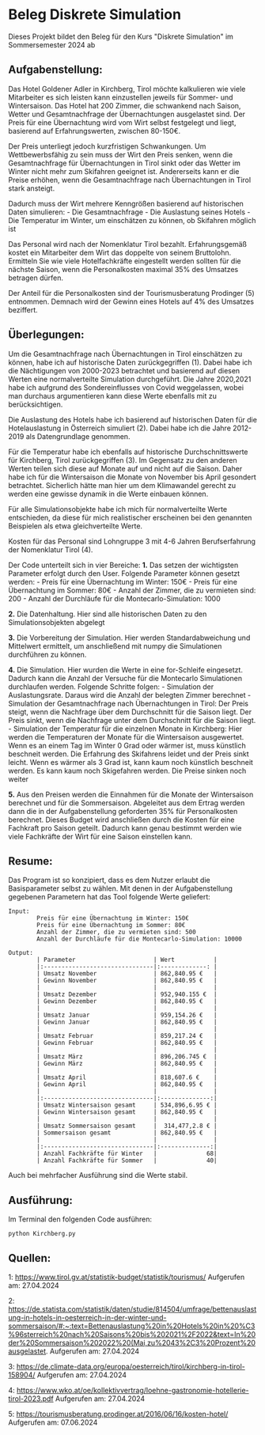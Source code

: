 # Beleg Diskrete Simulation
Dieses Projekt bildet den Beleg für den Kurs "Diskrete Simulation" im Sommersemester 2024 ab

## Aufgabenstellung:
Das Hotel Goldener Adler in Kirchberg, Tirol möchte kalkulieren wie viele Mitarbeiter es sich leisten kann einzustellen jeweils für Sommer- und Wintersaison. Das Hotel hat 200 Zimmer, die schwankend nach Saison, Wetter und Gesamtnachfrage der Übernachtungen ausgelastet sind. Der Preis für eine Übernachtung wird vom Wirt selbst festgelegt und liegt, basierend auf Erfahrungswerten, zwischen 80-150€. 

Der Preis unterliegt jedoch kurzfristigen Schwankungen. Um Wettbewerbsfähig zu sein muss der Wirt den Preis senken, wenn die Gesamtnachfrage für Übernachtungen in Tirol sinkt oder das Wetter im Winter nicht mehr zum Skifahren geeignet ist. Andererseits kann er die Preise erhöhen, wenn die Gesamtnachfrage nach Übernachtungen in Tirol stark ansteigt.

Dadurch muss der Wirt mehrere Kenngrößen basierend auf historischen Daten simulieren: 
        - Die Gesamtnachfrage
        - Die Auslastung seines Hotels
        - Die Temperatur im Winter, um einschätzen zu können, ob Skifahren möglich ist

Das Personal wird nach der Nomenklatur Tirol bezahlt. Erfahrungsgemäß kostet ein Mitarbeiter dem Wirt das doppelte von seinem Bruttolohn. Ermitteln Sie wie viele Hotelfachkräfte eingestellt werden sollten für die nächste Saison, wenn die Personalkosten maximal 35% des Umsatzes betragen dürfen.

Der Anteil für die Personalkosten sind der Tourismusberatung Prodinger (5) entnommen.
Demnach wird der Gewinn eines Hotels auf 4% des Umsatzes beziffert.

## Überlegungen:
Um die Gesamtnachfrage nach Übernachtungen in Tirol einschätzen zu können, habe ich auf historische Daten zurückgegriffen (1). Dabei habe ich die Nächtigungen von 2000-2023 betrachtet und basierend auf diesen Werten eine normalverteilte Simulation durchgeführt. Die Jahre 2020,2021 habe ich aufgrund des Sondereinflusses von Covid weggelassen, wobei man durchaus argumentieren kann diese Werte ebenfalls mit zu berücksichtigen.

Die Auslastung des Hotels habe ich basierend auf historischen Daten für die Hotelauslastung in Österreich simuliert (2). Dabei habe ich die Jahre 2012-2019 als Datengrundlage genommen.

Für die Temperatur habe ich ebenfalls auf historische Durchschnittswerte für Kirchberg, Tirol zurückgegriffen (3). Im Gegensatz zu den anderen Werten teilen sich diese auf Monate auf und nicht auf die Saison. Daher habe ich für die Wintersaison die Monate von November bis April gesondert betrachtet. Sicherlich hätte man hier um dem Klimawandel gerecht zu werden eine gewisse dynamik in die Werte einbauen können.

Für alle Simulationsobjekte habe ich mich für normalverteilte Werte entschieden, da diese für mich realistischer erscheinen bei den genannten Beispielen als etwa gleichverteilte Werte.

Kosten für das Personal sind Lohngruppe 3 mit 4-6 Jahren Berufserfahrung der Nomenklatur Tirol (4).

Der Code unterteilt sich in vier Bereiche:
**1.** Das setzen der wichtigsten Parameter erfolgt durch den User. Folgende Parameter können gesetzt werden:
    - Preis für eine Übernachtung im Winter: 150€
    - Preis für eine Übernachtung im Sommer: 80€
    - Anzahl der Zimmer, die zu vermieten sind: 200
    - Anzahl der Durchläufe für die Montecarlo-Simulation: 1000

**2.** Die Datenhaltung. Hier sind alle historischen Daten zu den Simulationsobjekten abgelegt

**3.** Die Vorbereitung der Simulation. Hier werden Standardabweichung und Mittelwert ermittelt, um anschließend mit numpy die Simulationen durchführen zu können.

**4.** Die Simulation. Hier wurden die Werte in eine for-Schleife eingesetzt. Dadurch kann die Anzahl der Versuche für die Montecarlo Simulationen durchlaufen werden. Folgende Schritte folgen:
    - Simulation der Auslastungsrate. Daraus wird die Anzahl der belegten Zimmer berechnet
    - Simulation der Gesamtnachfrage nach Übernachtungen in Tirol: Der Preis steigt, wenn die Nachfrage über dem Durchschnitt für die Saison liegt. Der Preis sinkt, wenn die Nachfrage unter dem Durchschnitt für die Saison liegt.
    - Simulation der Temperatur für die einzelnen Monate in Kirchberg: Hier werden die Temperaturen der Monate für die Wintersaison ausgewertet. Wenn es an einem Tag im Winter 0 Grad oder wärmer ist, muss künstlich beschneit werden. Die Erfahrung des Skifahrens leidet und der Preis sinkt leicht. Wenn es wärmer als 3 Grad ist, kann kaum noch künstlich beschneit werden. Es kann kaum noch Skigefahren werden. Die Preise sinken noch weiter

**5.** Aus den Preisen werden die Einnahmen für die Monate der Wintersaison berechnet und für die Sommersaison. Abgeleitet aus dem Ertrag werden dann die in der Aufgabenstellung geforderten 35% für Personalkosten berechnet. Dieses Budget wird anschließen durch die Kosten für eine Fachkraft pro Saison geteilt. Dadurch kann genau bestimmt werden wie viele Fachkräfte der Wirt für eine Saison einstellen kann.

## Resume:
Das Program ist so konzipiert, dass es dem Nutzer erlaubt die Basisparameter selbst zu wählen.
Mit denen in der Aufgabenstellung gegebenen Parametern hat das Tool folgende Werte geliefert:

    Input:
            Preis für eine Übernachtung im Winter: 150€
            Preis für eine Übernachtung im Sommer: 80€
            Anzahl der Zimmer, die zu vermieten sind: 500
            Anzahl der Durchläufe für die Montecarlo-Simulation: 10000

    Output:
            | Parameter                      | Wert           | 
            |:-------------------------------|:-------------: |
            | Umsatz November                | 862,840.95 €   |
            | Gewinn November                | 862,840.95 €   |
            |                                |                |
            | Umsatz Dezember                | 952,940.155 €  |
            | Gewinn Dezember                | 862,840.95 €   |
            |                                |                |
            | Umsatz Januar                  | 959,154.26 €   |
            | Gewinn Januar                  | 862,840.95 €   |
            |                                |                |
            | Umsatz Februar                 | 859,217.24 €   |
            | Gewinn Februar                 | 862,840.95 €   |
            |                                |                |
            | Umsatz März                    | 896,206.745 €  |
            | Gewinn März                    | 862,840.95 €   |
            |                                |                |
            | Umsatz April                   | 818,607.6 €    |
            | Gewinn April                   | 862,840.95 €   |
            |                                |                |
            |:-------------------------------|:--------------:|
            | Umsatz Wintersaison gesamt     | 534,896,6.95 € |
            | Gewinn Wintersaison gesamt     | 862,840.95 €   |
            |                                |                |
            | Umsatz Sommersaison gesamt     |  314,477,2.8 € |
            | Sommersaison gesamt            | 862,840.95 €   |
            |                                |                |
            |:-------------------------------|:--------------:|
            | Anzahl Fachkräfte für Winter   |              68|
            | Anzahl Fachkräfte für Sommer   |              40|


Auch bei mehrfacher Ausführung sind die Werte stabil.

## Ausführung:
Im Terminal den folgenden Code ausführen:

    python Kirchberg.py 

## Quellen:


1: https://www.tirol.gv.at/statistik-budget/statistik/tourismus/
Aufgerufen am: 27.04.2024

2: https://de.statista.com/statistik/daten/studie/814504/umfrage/bettenauslastung-in-hotels-in-oesterreich-in-der-winter-und-sommersaison/#:~:text=Bettenauslastung%20in%20Hotels%20in%20%C3%96sterreich%20nach%20Saisons%20bis%202021%2F2022&text=In%20der%20Sommersaison%202022%20(Mai,zu%2043%2C3%20Prozent%20ausgelastet.
Aufgerufen am: 27.04.2024

3: https://de.climate-data.org/europa/oesterreich/tirol/kirchberg-in-tirol-158904/
Aufgerufen am: 27.04.2024

4: https://www.wko.at/oe/kollektivvertrag/loehne-gastronomie-hotellerie-tirol-2023.pdf
Aufgerufen am: 27.04.2024

5: https://tourismusberatung.prodinger.at/2016/06/16/kosten-hotel/
Aufgerufen am: 07.06.2024